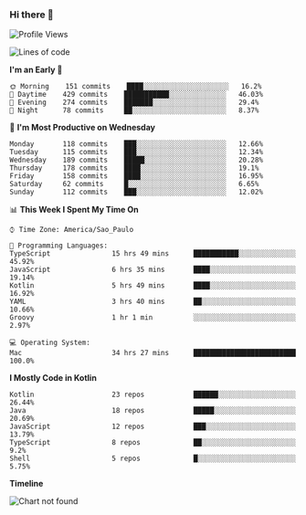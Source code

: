 ### Hi there 👋

<!--
**fernandonogueira/fernandonogueira** is a ✨ _special_ ✨ repository because its `README.md` (this file) appears on your GitHub profile.

Here are some ideas to get you started:

- 🔭 I’m currently working on ...
- 🌱 I’m currently learning ...
- 👯 I’m looking to collaborate on ...
- 🤔 I’m looking for help with ...
- 💬 Ask me about ...
- 📫 How to reach me: ...
- 😄 Pronouns: ...
- ⚡ Fun fact: ...
-->

<!--START_SECTION:waka-->
![Profile Views](http://img.shields.io/badge/Profile%20Views-2-blue)

![Lines of code](https://img.shields.io/badge/From%20Hello%20World%20I%27ve%20Written-5.6%20million%20lines%20of%20code-blue)

**I'm an Early 🐤** 

```text
🌞 Morning    151 commits    ████░░░░░░░░░░░░░░░░░░░░░   16.2% 
🌆 Daytime    429 commits    ███████████░░░░░░░░░░░░░░   46.03% 
🌃 Evening    274 commits    ███████░░░░░░░░░░░░░░░░░░   29.4% 
🌙 Night      78 commits     ██░░░░░░░░░░░░░░░░░░░░░░░   8.37%

```
📅 **I'm Most Productive on Wednesday** 

```text
Monday       118 commits    ███░░░░░░░░░░░░░░░░░░░░░░   12.66% 
Tuesday      115 commits    ███░░░░░░░░░░░░░░░░░░░░░░   12.34% 
Wednesday    189 commits    █████░░░░░░░░░░░░░░░░░░░░   20.28% 
Thursday     178 commits    ████░░░░░░░░░░░░░░░░░░░░░   19.1% 
Friday       158 commits    ████░░░░░░░░░░░░░░░░░░░░░   16.95% 
Saturday     62 commits     █░░░░░░░░░░░░░░░░░░░░░░░░   6.65% 
Sunday       112 commits    ███░░░░░░░░░░░░░░░░░░░░░░   12.02%

```


📊 **This Week I Spent My Time On** 

```text
⌚︎ Time Zone: America/Sao_Paulo

💬 Programming Languages: 
TypeScript               15 hrs 49 mins      ███████████░░░░░░░░░░░░░░   45.92% 
JavaScript               6 hrs 35 mins       ████░░░░░░░░░░░░░░░░░░░░░   19.14% 
Kotlin                   5 hrs 49 mins       ████░░░░░░░░░░░░░░░░░░░░░   16.92% 
YAML                     3 hrs 40 mins       ██░░░░░░░░░░░░░░░░░░░░░░░   10.66% 
Groovy                   1 hr 1 min          ░░░░░░░░░░░░░░░░░░░░░░░░░   2.97%

💻 Operating System: 
Mac                      34 hrs 27 mins      █████████████████████████   100.0%

```

**I Mostly Code in Kotlin** 

```text
Kotlin                   23 repos            ██████░░░░░░░░░░░░░░░░░░░   26.44% 
Java                     18 repos            █████░░░░░░░░░░░░░░░░░░░░   20.69% 
JavaScript               12 repos            ███░░░░░░░░░░░░░░░░░░░░░░   13.79% 
TypeScript               8 repos             ██░░░░░░░░░░░░░░░░░░░░░░░   9.2% 
Shell                    5 repos             █░░░░░░░░░░░░░░░░░░░░░░░░   5.75%

```


**Timeline**

![Chart not found](https://github.com/fernandonogueira/fernandonogueira/blob/master/charts/bar_graph.png) 


<!--END_SECTION:waka-->
